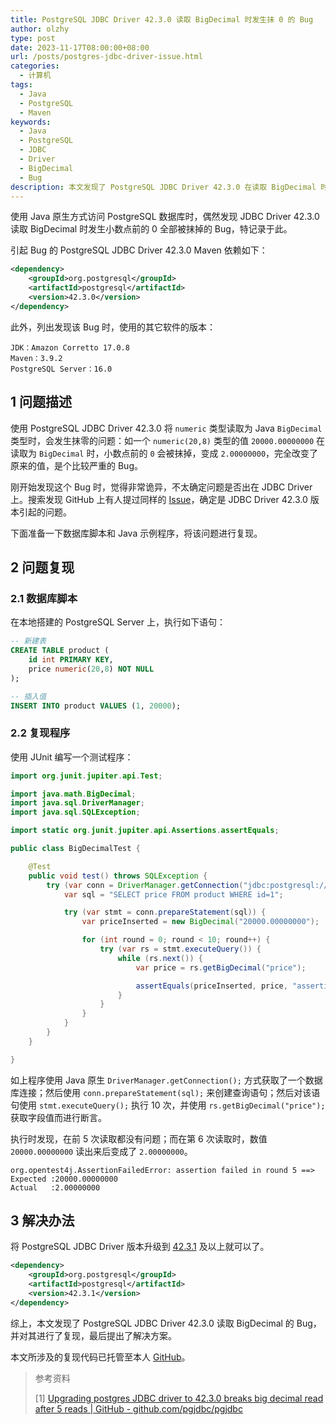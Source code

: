 ```yaml
---
title: PostgreSQL JDBC Driver 42.3.0 读取 BigDecimal 时发生抹 0 的 Bug
author: olzhy
type: post
date: 2023-11-17T08:00:00+08:00
url: /posts/postgres-jdbc-driver-issue.html
categories:
  - 计算机
tags:
  - Java
  - PostgreSQL
  - Maven
keywords:
  - Java
  - PostgreSQL
  - JDBC
  - Driver
  - BigDecimal
  - Bug
description: 本文发现了 PostgreSQL JDBC Driver 42.3.0 在读取 BigDecimal 时发生抹 0 的 Bug，并对其进行了复现，最后提出了解决方案。
---
```


使用 Java 原生方式访问 PostgreSQL 数据库时，偶然发现 JDBC Driver 42.3.0 读取 BigDecimal 时发生小数点前的 0 全部被抹掉的 Bug，特记录于此。

<!--more-->

引起 Bug 的 PostgreSQL JDBC Driver 42.3.0 Maven 依赖如下：

```xml
<dependency>
    <groupId>org.postgresql</groupId>
    <artifactId>postgresql</artifactId>
    <version>42.3.0</version>
</dependency>
```

此外，列出发现该 Bug 时，使用的其它软件的版本：

```text
JDK：Amazon Corretto 17.0.8
Maven：3.9.2
PostgreSQL Server：16.0
```

## 1 问题描述

使用 PostgreSQL JDBC Driver 42.3.0 将 `numeric` 类型读取为 Java `BigDecimal` 类型时，会发生抹零的问题：如一个 `numeric(20,8)` 类型的值 `20000.00000000` 在读取为 `BigDecimal` 时，小数点前的 `0` 会被抹掉，变成 `2.00000000`，完全改变了原来的值，是个比较严重的 Bug。

刚开始发现这个 Bug 时，觉得非常诡异，不太确定问题是否出在 JDBC Driver 上。搜索发现 GitHub 上有人提过同样的 [Issue](https://github.com/pgjdbc/pgjdbc/issues/2326)，确定是 JDBC Driver 42.3.0 版本引起的问题。

下面准备一下数据库脚本和 Java 示例程序，将该问题进行复现。

## 2 问题复现

### 2.1 数据库脚本

在本地搭建的 PostgreSQL Server 上，执行如下语句：

```sql
-- 新建表
CREATE TABLE product (
    id int PRIMARY KEY,
    price numeric(20,8) NOT NULL
);

-- 插入值
INSERT INTO product VALUES (1, 20000);
```

### 2.2 复现程序

使用 JUnit 编写一个测试程序：

```java
import org.junit.jupiter.api.Test;

import java.math.BigDecimal;
import java.sql.DriverManager;
import java.sql.SQLException;

import static org.junit.jupiter.api.Assertions.assertEquals;

public class BigDecimalTest {

    @Test
    public void test() throws SQLException {
        try (var conn = DriverManager.getConnection("jdbc:postgresql://localhost:5432/test", "postgres", "postgres")) {
            var sql = "SELECT price FROM product WHERE id=1";

            try (var stmt = conn.prepareStatement(sql)) {
                var priceInserted = new BigDecimal("20000.00000000");

                for (int round = 0; round < 10; round++) {
                    try (var rs = stmt.executeQuery()) {
                        while (rs.next()) {
                            var price = rs.getBigDecimal("price");

                            assertEquals(priceInserted, price, "assertion failed in round " + round);
                        }
                    }
                }
            }
        }
    }

}
```

如上程序使用 Java 原生 `DriverManager.getConnection();` 方式获取了一个数据库连接；然后使用 `conn.prepareStatement(sql);` 来创建查询语句；然后对该语句使用 `stmt.executeQuery();` 执行 10 次，并使用 `rs.getBigDecimal("price");` 获取字段值而进行断言。

执行时发现，在前 5 次读取都没有问题；而在第 6 次读取时，数值 `20000.00000000` 读出来后变成了 `2.00000000`。

```text
org.opentest4j.AssertionFailedError: assertion failed in round 5 ==>
Expected :20000.00000000
Actual   :2.00000000
```

## 3 解决办法

将 PostgreSQL JDBC Driver 版本升级到 [42.3.1](https://mvnrepository.com/artifact/org.postgresql/postgresql) 及以上就可以了。

```xml
<dependency>
    <groupId>org.postgresql</groupId>
    <artifactId>postgresql</artifactId>
    <version>42.3.1</version>
</dependency>
```

综上，本文发现了 PostgreSQL JDBC Driver 42.3.0 读取 BigDecimal 的 Bug，并对其进行了复现，最后提出了解决方案。

本文所涉及的复现代码已托管至本人 [GitHub](https://github.com/olzhy/java-exercises/blob/main/postgres-jdbc-issue-reproducer/src/test/java/BigDecimalTest.java)。

> 参考资料
>
> [1] [Upgrading postgres JDBC driver to 42.3.0 breaks big decimal read after 5 reads | GitHub - github.com/pgjdbc/pgjdbc](https://github.com/pgjdbc/pgjdbc/issues/2326)
